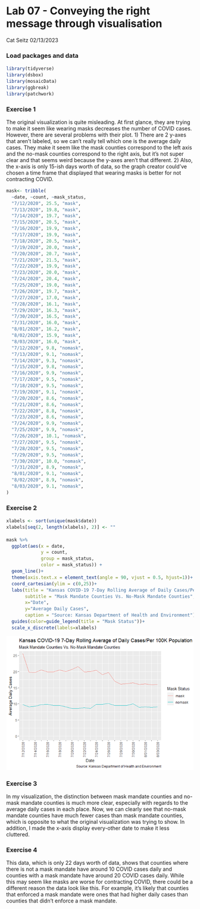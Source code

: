 Lab 07 - Conveying the right message through visualisation
================
Cat Seitz
02/13/2023

### Load packages and data

``` r
library(tidyverse) 
library(dsbox)
library(mosaicData) 
library(ggbreak) 
library(patchwork)
```

### Exercise 1

The original visualization is quite misleading. At first glance, they
are trying to make it seem like wearing masks decreases the number of
COVID cases. However, there are several problems with their plot. 1)
There are 2 y-axes that aren’t labeled, so we can’t really tell which
one is the average daily cases. They make it seem like the mask counties
correspond to the left axis and the no-mask counties correspond to the
right axis, but it’s not super clear and that seems weird because the
y-axes aren’t that different. 2) Also, the x-axis is only 15-ish days
worth of data, so the graph creator could’ve chosen a time frame that
displayed that wearing masks is better for not contracting COVID.

``` r
mask<- tribble(
  ~date, ~count, ~mask_status,
  "7/12/2020", 25.5, "mask",
  "7/13/2020", 19.8, "mask",
  "7/14/2020", 19.7, "mask",
  "7/15/2020", 20.5, "mask",
  "7/16/2020", 19.9, "mask",
  "7/17/2020", 19.9, "mask",
  "7/18/2020", 20.5, "mask",
  "7/19/2020", 20.0, "mask",
  "7/20/2020", 20.7, "mask",
  "7/21/2020", 21.5, "mask",
  "7/22/2020", 19.9, "mask",
  "7/23/2020", 20.0, "mask",
  "7/24/2020", 20.4, "mask",
  "7/25/2020", 19.0, "mask",
  "7/26/2020", 19.7, "mask",
  "7/27/2020", 17.0, "mask",
  "7/28/2020", 16.1, "mask",
  "7/29/2020", 16.3, "mask",
  "7/30/2020", 16.5, "mask",
  "7/31/2020", 16.0, "mask",
  "8/01/2020", 16.2, "mask",
  "8/02/2020", 15.9, "mask",
  "8/03/2020", 16.0, "mask",
  "7/12/2020", 9.8, "nomask",
  "7/13/2020", 9.1, "nomask",
  "7/14/2020", 9.3, "nomask",
  "7/15/2020", 9.8, "nomask",
  "7/16/2020", 9.9, "nomask",
  "7/17/2020", 9.5, "nomask",
  "7/18/2020", 9.5, "nomask",
  "7/19/2020", 9.1, "nomask",
  "7/20/2020", 8.6, "nomask",
  "7/21/2020", 8.6, "nomask",
  "7/22/2020", 8.8, "nomask",
  "7/23/2020", 8.6, "nomask",
  "7/24/2020", 9.9, "nomask",
  "7/25/2020", 9.9, "nomask",
  "7/26/2020", 10.1, "nomask",
  "7/27/2020", 9.5, "nomask",
  "7/28/2020", 9.5, "nomask",
  "7/29/2020", 9.5, "nomask",
  "7/30/2020", 10.0, "nomask",
  "7/31/2020", 8.9, "nomask",
  "8/01/2020", 9.1, "nomask",
  "8/02/2020", 8.9, "nomask",
  "8/03/2020", 9.1, "nomask",
)
```

### Exercise 2

``` r
xlabels <- sort(unique(mask$date))
xlabels[seq(2, length(xlabels), 2)] <- ""

mask %>%
  ggplot(aes(x = date,
             y = count,
             group = mask_status,
             color = mask_status)) +
  geom_line()+
  theme(axis.text.x = element_text(angle = 90, vjust = 0.5, hjust=1))+
  coord_cartesian(ylim = c(0,25))+
  labs(title = "Kansas COVID-19 7-Day Rolling Average of Daily Cases/Per 100K Population",
       subtitle = "Mask Mandate Counties Vs. No-Mask Mandate Counties",
       x="Date",
       y="Average Daily Cases",
       caption = "Source: Kansas Department of Health and Environment")+
  guides(color=guide_legend(title = "Mask Status"))+
  scale_x_discrete(labels=xlabels)
```

![](lab-07_files/figure-gfm/make-visualization-1.png)<!-- -->

### Exercise 3

In my visualization, the distinction between mask mandate counties and
no-mask mandate counties is much more clear, especially with regards to
the average daily cases in each place. Now, we can clearly see that
no-mask mandate counties have much fewer cases than mask mandate
counties, which is opposite to what the original visualization was
trying to show. In addition, I made the x-axis display every-other date
to make it less cluttered.

### Exercise 4

This data, which is only 22 days worth of data, shows that counties
where there is not a mask mandate have around 10 COVID cases daily and
counties with a mask mandate have around 20 COVID cases daily. While
this may seem like masks are worse for contracting COVID, there could be
a different reason the data look like this. For example, it’s likely
that counties that enforced a mask mandate were ones that had higher
daily cases than counties that didn’t enforce a mask mandate.
